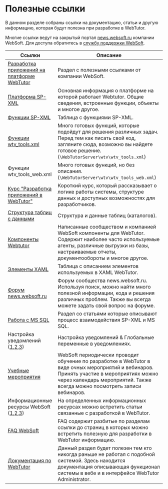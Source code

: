 # Полезные ссылки

В данном разделе собраны ссылки на документацию, статьи и другую информацию, которая будут полезна при разработке в WebTutor.

Многие ссылки ведут на закрытый портал [news.websoft.ru](news.websoft.ru) компании WebSoft. Для доступа обратитесь в [службу поддержки WebSoft](http://websoft.ru/db/wb/root_id/support/doc.html).

| Ссылки | Описание |
| --- | --- |
| [Разработка приложений на платформе WebTutor](http://news.websoft.ru/view_doc.html?mode=doc&doc_id=5900009198344233392) | Раздел с полезными ссылками от компании WebSoft. |
| [Платформа SP-XML](http://docs.datex.ru/) | Основная информация о платформе на которой работает Webtutor. Общие сведения, встроенные функции, объекты и многое другое. |
| [Функции SP-XML](http://news.websoft.ru/view_doc.html?mode=catalogs&doc_id=5900009198344233396) | Таблица с функциями SP-XML. |
| [Функции wtv\_tools.xml](http://news.websoft.ru/view_doc.html?mode=doc_type&custom_web_template_id=6180275463021353212&doc_id=6181289497353023487) | Много готовых функций, которые подойдут для решения различных задач. Перед тем как писать свой код, загляните сюда, возможно вы найдете готовое решение. \(`\WebTutorServer\wtv\wtv_tools.xml`\) |
| Функции wtv\_tools\_web.xml | Много готовых функций, но без описания. \(`\WebTutorServer\wtv\wtv_tools_web.xml`\) |
| [Курс "Разработка приложений в WebTutor"](http://news_old.websoft.ru/akor/seminar1510/1/start.html) | Короткий курс, который рассказывает о логике работы системы, структуре данных и доступных возможностях для разработчиков. |
| [Структура таблиц с данными](http://news.websoft.ru/view_doc.html?mode=catalogs&doc_id=5900009198344233396) | Структура и данные таблиц \(каталогов\). |
| [Компоненты Webtutor](http://news.websoft.ru/view_doc.html?mode=components&doc_id=5900009198344233422) | Написанные сообществом и компанией WebSoft компоненты для WebTutor. Содержит наиболее часто используемые агенты, различные выгрузки из базы, настраиваемые отчеты, документообороты и многое другое. |
| [ Элементы XAML](http://news.websoft.ru/view_doc.html?mode=xaml&doc_id=5900009198344233411) | Таблица с описанием элементов используемых в XAML WebTutor. |
| [Форум news.websoft.ru](http://news.websoft.ru/view_doc.html?mode=doc&doc_id=5903427210833450968) | Форум сообщества news.websoft.ru. Используя поиск, можно найти много полезной информации, кода и решения различных проблем. Также вы всегда можете задать свой вопрос на форуме. |
| [Работа с MS SQL](http://news.websoft.ru/view_doc.html?mode=doc&doc_id=5900009198344233425) | Раздел со статьями которые описывают процесс взаимодействия SP-XML и MS SQL. |
| Настройка уведомлений \([1](http://news.websoft.ru/view_doc.html?mode=expert_answer&object_id=5900038394787345600),[2](http://news.websoft.ru/view_doc.html?mode=doc&doc_id=6164651282978799513),[3](http://news.websoft.ru/view_webhelp_body.html?doc_id=&object_id=5903426816642270367)\) | Настройка уведомлений & Глобальные переменные в уведомлениях. |
| [Учебные мероприятия](http://news.websoft.ru/view_doc.html?mode=educ&doc_id=6187701243150467937) | WebSoft периодически проводит обучение по разработке в WebTutor в виде очных мероприятий и вебинаров. Принять участие в мероприятиях можно через календарь мероприятий. Также всегда можно посмотреть записи вебинаров. |
| Информационные ресурсы WebSoft \([1](http://news.websoft.ru/view_doc.html?mode=social_blog&doc_id=5971966599214473404),[2](http://websoft-elearning.blogspot.ru/),[3](https://www.facebook.com/WebSoft-162434437160008/)\) | На определенных информационных ресурсах можно встретить статьи связанные с разработкой в WebTutor. |
| [FAQ WebSoft](http://news.websoft.ru/view_doc.html?mode=doc&doc_id=5900009198344233423) | FAQ содержит разбитые по разделам ссылки до страниц в которых можно встретить полезную для разработки в WebTutor информацию. |
| [Документация по WebTutor](http://news.websoft.ru/view_doc.html?mode=doc_type&object_id=5486421379493803019&doc_id=5900009198344233385&section_id=5903427210833450983) | Данный раздел будет полезен тем кто никогда раньше не работал с подобной системой. Здесь находится документация описывающая функционал системы в вебе и в интерфейсе WebTutor Administrator. |



